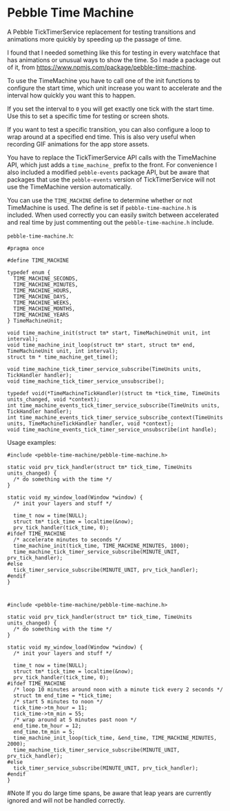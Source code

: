 # Pebble Time Machine
A Pebble TickTimerService replacement for testing transitions and animations more quickly by speeding up the passage of time.

I found that I needed something like this for testing in every watchface that has animations or unusual ways to show the time. So I made a package out of it, from https://www.npmjs.com/package/pebble-time-machine.

To use the TimeMachine you have to call one of the init functions to configure the start time, which unit increase you want to accelerate and the interval how quickly you want this to happen.

If you set the interval to `0` you will get exactly one tick with the start time. Use this to set a specific time for testing or screen shots.

If you want to test a specific transition, you can also configure a loop to wrap around at a specified end time. This is also very useful when recording GIF animations for the app store assets.

You have to replace the TickTimerService API calls with the TimeMachine API, which just adds a `time_machine_` prefix to the front. For convenience I also included a modified `pebble-events` package API, but be aware that packages that use the `pebble-events` version of TickTimerService will not use the TimeMachine version automatically.

You can use the `TIME_MACHINE` define to determine whether or not TimeMachine is used. The define is set if `pebble-time-machine.h` is included. When used correctly you can easily switch between accelerated and real time by just commenting out the `pebble-time-machine.h` include.

`pebble-time-machine.h`:

    #pragma once

    #define TIME_MACHINE

    typedef enum {
      TIME_MACHINE_SECONDS,
      TIME_MACHINE_MINUTES,
      TIME_MACHINE_HOURS,
      TIME_MACHINE_DAYS,
      TIME_MACHINE_WEEKS,
      TIME_MACHINE_MONTHS,
      TIME_MACHINE_YEARS
    } TimeMachineUnit;

    void time_machine_init(struct tm* start, TimeMachineUnit unit, int interval);
    void time_machine_init_loop(struct tm* start, struct tm* end, TimeMachineUnit unit, int interval);
    struct tm * time_machine_get_time();

    void time_machine_tick_timer_service_subscribe(TimeUnits units, TickHandler handler);
    void time_machine_tick_timer_service_unsubscribe();

    typedef void(*TimeMachineTickHandler)(struct tm *tick_time, TimeUnits units_changed, void *context);
    int time_machine_events_tick_timer_service_subscribe(TimeUnits units, TickHandler handler);
    int time_machine_events_tick_timer_service_subscribe_context(TimeUnits units, TimeMachineTickHandler handler, void *context);
    void time_machine_events_tick_timer_service_unsubscribe(int handle);


Usage examples:

    #include <pebble-time-machine/pebble-time-machine.h>

    static void prv_tick_handler(struct tm* tick_time, TimeUnits units_changed) {
      /* do something with the time */
    }

    static void my_window_load(Window *window) {
      /* init your layers and stuff */

      time_t now = time(NULL);
      struct tm* tick_time = localtime(&now);
      prv_tick_handler(tick_time, 0);
    #ifdef TIME_MACHINE
      /* accelerate minutes to seconds */
      time_machine_init(tick_time, TIME_MACHINE_MINUTES, 1000);
      time_machine_tick_timer_service_subscribe(MINUTE_UNIT, prv_tick_handler);
    #else
      tick_timer_service_subscribe(MINUTE_UNIT, prv_tick_handler);
    #endif
    }

#

    #include <pebble-time-machine/pebble-time-machine.h>

    static void prv_tick_handler(struct tm* tick_time, TimeUnits units_changed) {
      /* do something with the time */
    }

    static void my_window_load(Window *window) {
      /* init your layers and stuff */

      time_t now = time(NULL);
      struct tm* tick_time = localtime(&now);
      prv_tick_handler(tick_time, 0);
    #ifdef TIME_MACHINE
      /* loop 10 minutes around noon with a minute tick every 2 seconds */
      struct tm end_time = *tick_time;
      /* start 5 minutes to noon */
      tick_time->tm_hour = 11;
      tick_time->tm_min = 55;
      /* wrap around at 5 minutes past noon */
      end_time.tm_hour = 12;
      end_time.tm_min = 5;
      time_machine_init_loop(tick_time, &end_time, TIME_MACHINE_MINUTES, 2000);
      time_machine_tick_timer_service_subscribe(MINUTE_UNIT, prv_tick_handler);
    #else
      tick_timer_service_subscribe(MINUTE_UNIT, prv_tick_handler);
    #endif
    }

#Note
If you do large time spans, be aware that leap years are currently ignored and will not be handled correctly.
